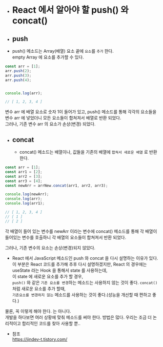   - # React 에서 알아야 할 push() 와 concat()
  
  - ## push
   - push() 메소드는 Array(배열) 요소 끝에 `요소`를 `추가` 한다.  
empty Array 에 요소를 추가할 수 있다.

```javascript
const arr = [1];
arr.push(2);
arr.push(3);
arr.push(4);


console.log(arr);

// [ 1, 2, 3, 4 ]
```  
  
변수 arr 에 배열 요소로 숫자 1이 들어가 있고, push() 메소드를 통해 각각의 요소들을 변수 arr 에 넣었더니 모든 요소들이 합쳐져서 배열로 반환 되었다.  
그러나, 기존 변수 arr 의 요소가 손상(변경) 되었다.  

- ## concat
  - concat() 메소드는 배열이나, 값들을 기존의 배열에 `합쳐서 새로운 배열` 로 반환 한다.
```javascript
const arr = [1];
const arr1 = [2];
const arr2 = [3];
const arr3 = [4];
const newArr = arrNew.concat(arr1, arr2, arr3);

console.log(newArr);
console.log(arr);
console.log(arr1);

// [ 1, 2, 3, 4 ]
// [ 1 ]
// [ 2 ]
```
각 배열이 들어 있는 변수를 newArr 이라는 변수에 concat() 메소드를 통해 각 배열이 들어있는 변수를 호출하니 각 배열의 요소들이 합쳐져서 반환 되었다.  

그러나, 기존 변수의 요소는 손상(변경)되지 않았다.  

- React 에서 JavaScript 메소드인 push 와 concat 을 다시 설명하는 이유가 있다. 이 부분은 React 코드를 추가해 
추후 다시 설명하겠지만, React 의 경우에는 useState 라는 Hook 을 통해서 state 를 사용하는데,  
이 state 에 새로운 요소를 추가 할 경우,  
`push()` 와 같은 `기존 요소를 변경`하는 메소드는 사용하지 않는 것이 좋다. `concat()` 처럼 새로운 요소를 추가 할때,  
  `기존요소를 변경하지 않는` 메소드를 사용하는 것이 좋다.(성능을 개선할 때 편하고 좋다.)  
  
물론, 꼭 이렇게 해야 한다. 는 아니다.  
개발을 하다보면 여러 상황에 맞춰 메소드를 써야 한다. 방법은 많다. 우리는 조금 더 논리적이고 합리적인 코드를 찾아 사용할 뿐..
  
  
- 참조<br>
https://jindev-t.tistory.com/
